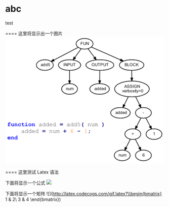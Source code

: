 # abc
test

====
这里将显示出一个图片
![ExampleAST](ExampleAST.png "AST Visualization by 周毅")

====
这里测试 Latex 语法

下面将显示一个公式
![](http://latex.codecogs.com/gif.latex?\\begin{pmatrix}1&2\\3&4\end{pmatrix}*\begin{pmatrix}x_{1}\\x_{2}\end{pmatrix}=\begin{pmatrix}1\\2\end{pmatrix})

下面将显示一个矩阵
![](http://latex.codecogs.com/gif.latex?\\begin{bmatrix}
1 & 2\\ 
3 & 4
\end{bmatrix})
